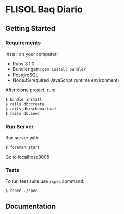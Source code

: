 # FLISOL Baq Diario

## Getting Started

### Requirements

Install on your computer:

- Ruby 3.1.0
- Bundler gem: `gem install bundler`
- PostgreSQL
- NodeJS(required JavaScript runtime environment)

After clone project, run:

```bash
$ bundle install
$ rails db:create
$ rails db:schema:load
$ rails db:seed
```

### Run Server

Run server with:

```bash
$ foreman start
```

Go to localhost:3005

### Tests

To run test suite use `rspec` command:

```bash
$ rspec ./spec
```

## Documentation
